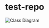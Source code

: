 # test-repo

![Class Diagram](http://www.plantuml.com/plantuml/proxy?src=https://raw.githubusercontent.com/john-casebow-r3/test-repo/master/puml/test.puml)
